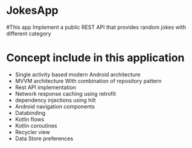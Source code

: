 # JokesApp 

#This app Implement a public REST API that provides random jokes with different category  

# Concept include in this application
* Single activity based modern Android architecture
* MVVM architecture With combination of repository pattern
* Rest API implementation
* Network response caching using retrofit
* dependency injections using hilt
* Android navigation components
* Databinding
* Kotlin flows
* Kotlin coroutines
* Recycler view
* Data Store preferences 
